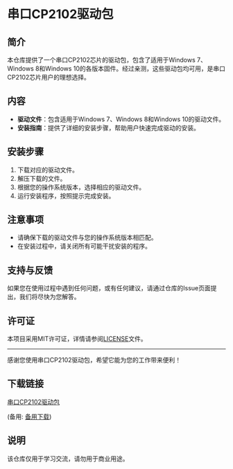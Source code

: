 # 串口CP2102驱动包

## 简介
本仓库提供了一个串口CP2102芯片的驱动包，包含了适用于Windows 7、Windows 8和Windows 10的各版本固件。经过亲测，这些驱动包均可用，是串口CP2102芯片用户的理想选择。

## 内容
- **驱动文件**：包含适用于Windows 7、Windows 8和Windows 10的驱动文件。
- **安装指南**：提供了详细的安装步骤，帮助用户快速完成驱动的安装。

## 安装步骤
1. 下载对应的驱动文件。
2. 解压下载的文件。
3. 根据您的操作系统版本，选择相应的驱动文件。
4. 运行安装程序，按照提示完成安装。

## 注意事项
- 请确保下载的驱动文件与您的操作系统版本相匹配。
- 在安装过程中，请关闭所有可能干扰安装的程序。

## 支持与反馈
如果您在使用过程中遇到任何问题，或有任何建议，请通过仓库的Issue页面提出，我们将尽快为您解答。

## 许可证
本项目采用MIT许可证，详情请参阅[LICENSE](LICENSE)文件。

---

感谢您使用串口CP2102驱动包，希望它能为您的工作带来便利！

## 下载链接
[串口CP2102驱动包](https://pan.quark.cn/s/6071b373bd6a) 

(备用: [备用下载](https://pan.baidu.com/s/1l-7WR7MLIs65fUZGgrURXQ?pwd=1234))

## 说明

该仓库仅用于学习交流，请勿用于商业用途。
